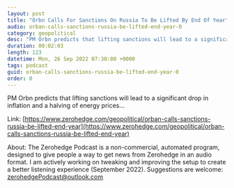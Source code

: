 ```yaml
---
layout: post
title: "Orbn Calls For Sanctions On Russia To Be Lifted By End Of Year"
audio: orban-calls-sanctions-russia-be-lifted-end-year-0
category: geopolitical
desc: "PM Orbn predicts that lifting sanctions will lead to a significant drop in inflation and a halving of energy prices..."
duration: 00:02:03
length: 123
datetime: Mon, 26 Sep 2022 07:30:00 +0000
tags: podcast
guid: orban-calls-sanctions-russia-be-lifted-end-year-0
order: 0
---
```

PM Orbn predicts that lifting sanctions will lead to a significant drop in inflation and a halving of energy prices...

Link: [https://www.zerohedge.com/geopolitical/orban-calls-sanctions-russia-be-lifted-end-year](https://www.zerohedge.com/geopolitical/orban-calls-sanctions-russia-be-lifted-end-year)

About: The Zerohedge Podcast is a non-commercial, automated program, designed to give people a way to get news from Zerohedge in an audio format.  I am actively working on tweaking and improving the setup to create a better listening experience (September 2022).  Suggestions are welcome: [zerohedgePodcast@outlook.com](mailto:zerohedgePodcast@outlook.com)